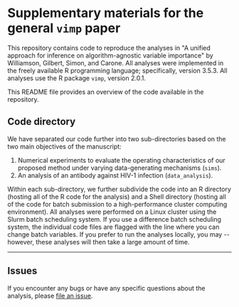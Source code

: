 # Supplementary materials for the general `vimp` paper

This repository contains code to reproduce the analyses in "A unified approach for inference on algorithm-agnostic variable importance" by Williamson, Gilbert, Simon, and Carone. All analyses were implemented in the freely available R programming language; specifically, version 3.5.3. All analyses use the R package `vimp`, version 2.0.1.

This README file provides an overview of the code available in the repository.  

## Code directory

We have separated our code further into two sub-directories based on the two main objectives of the manuscript:

1. Numerical experiments to evaluate the operating characteristics of our proposed method under varying data-generating mechanisms (`sims`).
2. An analysis of an antibody against HIV-1 infection (`data_analysis`).

Within each sub-directory, we further subdivide the code into an R directory (hosting all of the R code for the analysis) and a Shell directory (hosting all of the code for batch submission to a high-performance cluster computing environment). All analyses were performed on a Linux cluster using the Slurm batch scheduling system. If you use a difference batch scheduling system, the individual code files are flagged with the line where you can change batch variables. If you prefer to run the analyses locally, you may -- however, these analyses will then take a large amount of time.

-----

## Issues

If you encounter any bugs or have any specific questions about the analysis, please
[file an issue](https://github.com/bdwilliamson/vimp_supplementary/issues).
